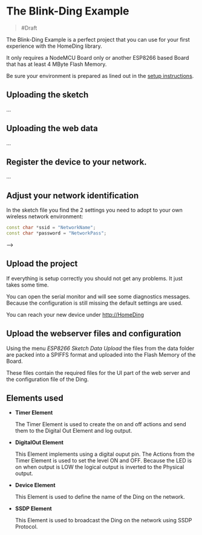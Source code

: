 # The Blink-Ding Example

> #Draft

The Blink-Ding Example is a perfect project that you can use for your first experience with the HomeDing library.

It only requires a NodeMCU Board only or another ESP8266 based Board that has at least 4 MByte Flash Memory.

Be sure your environment is prepared as lined out in the [setup instructions](examples/setup).

## Uploading the sketch

...

## Uploading the web data

...

## Register the device to your network.

...



## Adjust your network identification

In the sketch file you find the 2 settings you need to adopt to your own wireless network environment:


```c++
const char *ssid = "NetworkName";
const char *password = "NetworkPass";
```

-->

## Upload the project

If everything is setup correctly you should not get any problems. It just takes some time.

You can open the serial monitor and will see some diagnostics messages. Because the configuration is still missing the default settings are used.

You can reach your new device under [http://HomeDing](http://homeding/)

## Upload the webserver files and configuration

Using the menu *ESP8266 Sketch Data Upload* the files from the data folder are packed into a SPIFFS format and uploaded into the Flash Memory of the Board.

These files contain the required files for the UI part of the web server and the configuration file of the Ding.

## Elements used

* **Timer Element**

  The Timer Element is used to create the on and off actions and send them to the Digital Out Element and log output.

* **DigitalOut Element**

  This Element implements using a digital ouput pin.
  The Actions from the Timer Element is used to set the level ON and OFF.
  Because the LED is on when output is LOW the logical output is inverted to the Physical output.

* **Device Element**

  This Element is used to define the name of the Ding on the network.

* **SSDP Element**

  This Element is used to broadcast the Ding on the network using SSDP Protocol.